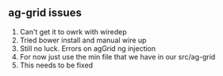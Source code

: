 ## ag-grid issues

1. Can't get it to owrk with wiredep
1. Tried bower install and manual wire up 
1. Still no luck. Errors on agGrid ng injection
1. For now just use the min file that we have in our src/ag-grid
1. This needs to be fixed